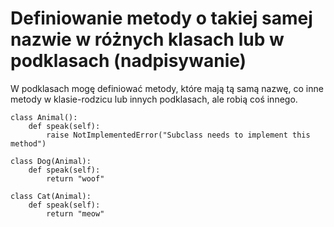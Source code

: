 # Definiowanie metody o takiej samej nazwie w różnych klasach lub w podklasach (nadpisywanie)  
W podklasach mogę definiować metody, które mają tą samą nazwę, co inne metody w klasie-rodzicu lub innych podklasach, ale robią coś innego.  
  
```
class Animal():
    def speak(self):
        raise NotImplementedError("Subclass needs to implement this method")
        
class Dog(Animal):
    def speak(self):
        return "woof"
        
class Cat(Animal):
    def speak(self):
        return "meow"
```
